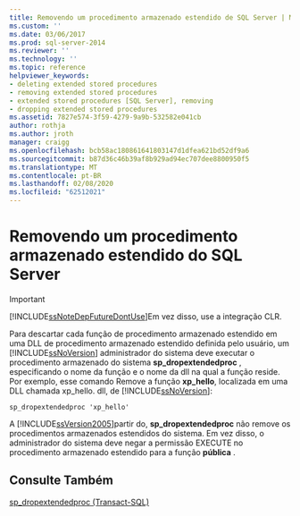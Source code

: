 ```yaml
---
title: Removendo um procedimento armazenado estendido de SQL Server | Microsoft Docs
ms.custom: ''
ms.date: 03/06/2017
ms.prod: sql-server-2014
ms.reviewer: ''
ms.technology: ''
ms.topic: reference
helpviewer_keywords:
- deleting extended stored procedures
- removing extended stored procedures
- extended stored procedures [SQL Server], removing
- dropping extended stored procedures
ms.assetid: 7827e574-3f59-4279-9a9b-532582e041cb
author: rothja
ms.author: jroth
manager: craigg
ms.openlocfilehash: bcb58ac180861641803147d1dfea621bd52df9a6
ms.sourcegitcommit: b87d36c46b39af8b929ad94ec707dee8800950f5
ms.translationtype: MT
ms.contentlocale: pt-BR
ms.lasthandoff: 02/08/2020
ms.locfileid: "62512021"
---
```

# <a name="removing-an-extended-stored-procedure-from-sql-server"></a>Removendo um procedimento armazenado estendido do SQL Server
    
> [!IMPORTANT]  
>  [!INCLUDE[ssNoteDepFutureDontUse](../../includes/ssnotedepfuturedontuse-md.md)]Em vez disso, use a integração CLR.  
  
 Para descartar cada função de procedimento armazenado estendido em uma DLL de procedimento armazenado estendido definida pelo usuário, um [!INCLUDE[ssNoVersion](../../includes/ssnoversion-md.md)] administrador do sistema deve executar o procedimento armazenado do sistema **sp_dropextendedproc** , especificando o nome da função e o nome da dll na qual a função reside. Por exemplo, esse comando Remove a função **xp_hello**, localizada em uma DLL chamada xp_hello. dll, de [!INCLUDE[ssNoVersion](../../includes/ssnoversion-md.md)]:  
  
```  
sp_dropextendedproc 'xp_hello'  
```  
  
 A [!INCLUDE[ssVersion2005](../../includes/ssversion2005-md.md)]partir do, **sp_dropextendedproc** não remove os procedimentos armazenados estendidos do sistema. Em vez disso, o administrador do sistema deve negar a permissão EXECUTE no procedimento armazenado estendido para a função **pública** .  
  
## <a name="see-also"></a>Consulte Também  
 [sp_dropextendedproc &#40;Transact-SQL&#41;](/sql/relational-databases/system-stored-procedures/sp-dropextendedproc-transact-sql)  
  
  
